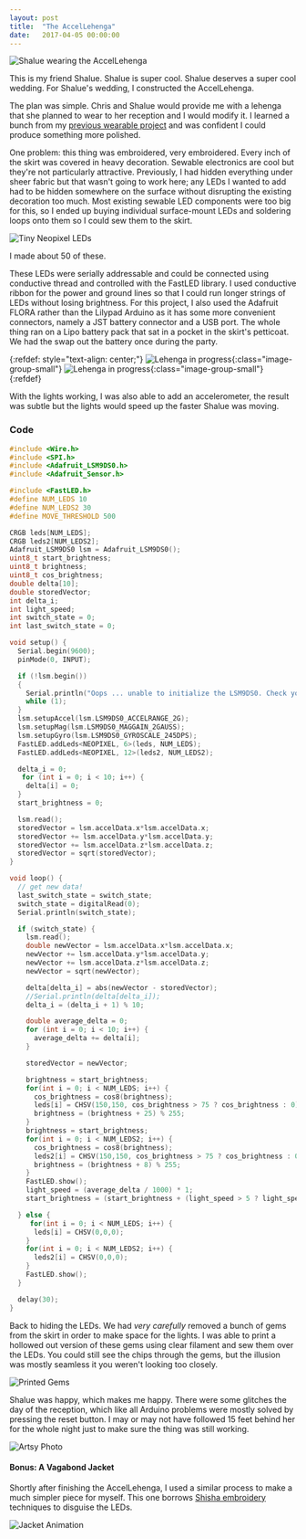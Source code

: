 ```yaml
---
layout: post
title:  "The AccelLehenga"
date:   2017-04-05 00:00:00
---
```


![Shalue wearing the AccelLehenga](/assets/20180405/shalue.jpg)

This is my friend Shalue. Shalue is super cool. Shalue deserves a super cool wedding. For Shalue's wedding, I constructed the AccelLehenga.

The plan was simple. Chris and Shalue would provide me with a lehenga that she planned to wear to her reception and I would modify it. I learned a bunch from my [previous wearable project]({{site.url}}/2016/03/13/a-dress.html) and was confident I could produce something more polished.

<!--more-->

One problem: this thing was embroidered, very embroidered. Every inch of the skirt was covered in heavy decoration. Sewable electronics are cool but they're not particularly attractive. Previously, I had hidden everything under sheer fabric but that wasn't going to work here; any LEDs I wanted to add had to be hidden somewhere on the surface without disrupting the existing decoration too much. Most existing sewable LED components were too big for this, so I ended up buying individual surface-mount LEDs and soldering loops onto them so I could sew them to the skirt.

![Tiny Neopixel LEDs](/assets/20180405/soldered_leds.jpg)

I made about 50 of these.

These LEDs were serially addressable and could be connected using conductive thread and controlled with the FastLED library. I used conductive ribbon for the power and ground lines so that I could run longer strings of LEDs without losing brightness. For this project, I also used the Adafruit FLORA rather than the Lilypad Arduino as it has some more convenient connectors, namely a JST battery connector and a USB port. The whole thing ran on a Lipo battery pack that sat in a pocket in the skirt's petticoat. We had the swap out the battery once during the party.

{:refdef: style="text-align: center;"}
![Lehenga in progress](/assets/20180405/lehenga_skirt.jpg){:class="image-group-small"}
![Lehenga in progress](/assets/20180405/skirt_animation.gif){:class="image-group-small"}
{:refdef}


With the lights working, I was also able to add an accelerometer, the result was subtle but the lights would speed up the faster Shalue was moving.

### Code
```c
#include <Wire.h>
#include <SPI.h>
#include <Adafruit_LSM9DS0.h>
#include <Adafruit_Sensor.h>

#include <FastLED.h>
#define NUM_LEDS 10
#define NUM_LEDS2 30
#define MOVE_THRESHOLD 500

CRGB leds[NUM_LEDS];
CRGB leds2[NUM_LEDS2];
Adafruit_LSM9DS0 lsm = Adafruit_LSM9DS0();
uint8_t start_brightness;
uint8_t brightness;
uint8_t cos_brightness;
double delta[10];
double storedVector;
int delta_i;
int light_speed;
int switch_state = 0;
int last_switch_state = 0;

void setup() {
  Serial.begin(9600);
  pinMode(0, INPUT);

  if (!lsm.begin())
  {
    Serial.println("Oops ... unable to initialize the LSM9DS0. Check your wiring!");
    while (1);
  }
  lsm.setupAccel(lsm.LSM9DS0_ACCELRANGE_2G);
  lsm.setupMag(lsm.LSM9DS0_MAGGAIN_2GAUSS);
  lsm.setupGyro(lsm.LSM9DS0_GYROSCALE_245DPS);
  FastLED.addLeds<NEOPIXEL, 6>(leds, NUM_LEDS);
  FastLED.addLeds<NEOPIXEL, 12>(leds2, NUM_LEDS2);

  delta_i = 0;
   for (int i = 0; i < 10; i++) {
    delta[i] = 0;
  }
  start_brightness = 0;

  lsm.read();
  storedVector = lsm.accelData.x*lsm.accelData.x;
  storedVector += lsm.accelData.y*lsm.accelData.y;
  storedVector += lsm.accelData.z*lsm.accelData.z;
  storedVector = sqrt(storedVector);
}

void loop() {
  // get new data!
  last_switch_state = switch_state;
  switch_state = digitalRead(0);
  Serial.println(switch_state);

  if (switch_state) {
    lsm.read();
    double newVector = lsm.accelData.x*lsm.accelData.x;
    newVector += lsm.accelData.y*lsm.accelData.y;
    newVector += lsm.accelData.z*lsm.accelData.z;
    newVector = sqrt(newVector);

    delta[delta_i] = abs(newVector - storedVector);
    //Serial.println(delta[delta_i]);
    delta_i = (delta_i + 1) % 10;

    double average_delta = 0;
    for (int i = 0; i < 10; i++) {
      average_delta += delta[i];
    }

    storedVector = newVector;

    brightness = start_brightness;
    for(int i = 0; i < NUM_LEDS; i++) {
      cos_brightness = cos8(brightness);
      leds[i] = CHSV(150,150, cos_brightness > 75 ? cos_brightness : 0);
      brightness = (brightness + 25) % 255;
    }
    brightness = start_brightness;
    for(int i = 0; i < NUM_LEDS2; i++) {
      cos_brightness = cos8(brightness);
      leds2[i] = CHSV(150,150, cos_brightness > 75 ? cos_brightness : 0);
      brightness = (brightness + 8) % 255;
    }
    FastLED.show();
    light_speed = (average_delta / 1000) * 1;
    start_brightness = (start_brightness + (light_speed > 5 ? light_speed : 5)) % 255;

  } else {
     for(int i = 0; i < NUM_LEDS; i++) {
      leds[i] = CHSV(0,0,0);
    }
    for(int i = 0; i < NUM_LEDS2; i++) {
      leds2[i] = CHSV(0,0,0);
    }
    FastLED.show();
  }

  delay(30);
}
```

Back to hiding the LEDs. We had _very carefully_ removed a bunch of gems from the skirt in order to make space for the lights. I was able to print a hollowed out version of these gems using clear filament and sew them over the LEDs. You could still see the chips through the gems, but the illusion was mostly seamless it you weren't looking too closely.

![Printed Gems](/assets/20180405/printed_gems.jpg)

Shalue was happy, which makes me happy. There were some glitches the day of the reception, which like all Arduino problems were mostly solved by pressing the reset button. I may or may not have followed 15 feet behind her for the whole night just to make sure the thing was still working.

![Artsy Photo](/assets/20180405/shalue_2.jpg)

#### Bonus: A Vagabond Jacket

Shortly after finishing the AccelLehenga, I used a similar process to make a much simpler piece for myself. This one borrows [Shisha embroidery](https://en.wikipedia.org/wiki/Shisha_(embroidery)) techniques to disguise the LEDs.

![Jacket Animation](/assets/20180405/jacket_animation.gif)
